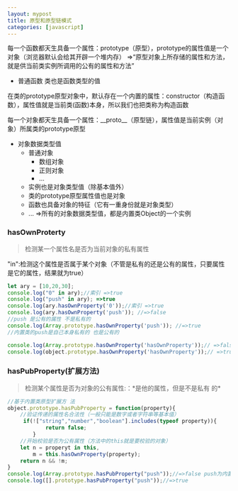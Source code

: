 ```yaml
---
layout: mypost
title: 原型和原型链模式
categories: [javascript]
---
```

每一个函数都天生具备一个属性：prototype（原型），prototype的属性值是一个对象（浏览器默认会给其开辟一个堆内存） =>“原型对象上所存储的属性和方法，就是供当前类实例所调用的公有的属性和方法”

 + 普通函数 类也是函数类型的值

在类的prototype原型对象中，默认存在一个内置的属性：constructor（构造函数），属性值就是当前类(函数)本身，所以我们也把类称为构造函数

每一个对象都天生具备一个属性：\_\_proto\_\_（原型链），属性值是当前实例（对象）所属类的prototype原型

 + 对象数据类型值
   + 普通对象
     + 数组对象
     + 正则对象
     + ...
   + 实例也是对象类型值（除基本值外）
   + 类的prototype原型属性值也是对象
   + 函数也具备对象的特征（它有一重身份就是对象类型）
   + ...
     =>所有的对象数据类型值，都是内置类Object的一个实例

### hasOwnProterty 

> 检测某一个属性名是否为当前对象的私有属性

"in":检测这个属性是否属于某个对象（不管是私有的还是公有的属性，只要属性是它的属性，结果就为true）

```javascript
let ary = [10,20,30];
console.log("0" in ary);//索引 =>true
console.log("push" in ary); =>true
console.log(ary.hasOwnProperty('0'));//索引 =>true
console.log(ary.hasOwnProperty('push')); //=>false
//push 是公有的属性 不是私有的
console.log(Array.prototype.hasOwnProperty('push')); //=>true
//内置类的push是自己本身私有的 也是公有的

console.log(Array.prototype.hasOwnProperty('hasOwnProperty'));// =>false
console.log(object.prototype.hasOwnProperty('hasOwnProperty'));// =>true

```

### hasPubProperty(扩展方法)

> 检测某个属性是否为对象的公有属性:：\*是他的属性，但是不是私有 的\* 

```javascript
//基于内置类原型扩展方 法
object.prototype.hasPubProperty = function(property){
    //验证传递的属性名合法性（一般只能是数字或者字符串等基本值）
     if(!["string","number","boolean"].includes(typeof property)){
        	return false;
        }
    //开始校验是否为公有属性（方法中的this就是要校验的对象）
    let n = properyt in this,
        m = this.hasOwnProperty(property);
    return n && !m;
}
console.log(Array.prototype.hasPubProperty("push"));//=>false push为内置类Array本身私有的属性
console.log([].prototype.hasPubProperty("push"));//=>true
```

